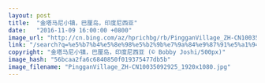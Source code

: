 ```yaml
---
layout: post
title:  "金塔马尼小镇，巴厘岛，印度尼西亚"
date:   "2016-11-09 16:00:00 +0800"
image_url: "http://cn.bing.com/az/hprichbg/rb/PingganVillage_ZH-CN10035092925_1920x1080.jpg"
link: "/search?q=%e5%b7%b4%e5%8e%98%e5%b2%9b%e7%9a%84%e9%87%91%e5%a1%94%e9%a9%ac%e5%b0%bc%e5%b0%8f%e9%95%87&form=hpcapt&mkt=zh-cn"
copyright: "金塔马尼小镇，巴厘岛，印度尼西亚 (© Bobby Joshi/500px)"
image_hash: "56bcaa2fa6c6840850f019375477db5b"
image_filename: "PingganVillage_ZH-CN10035092925_1920x1080.jpg"
---
```

